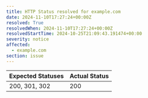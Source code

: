 ```yaml
---
title: HTTP Status resolved for example.com
date: 2024-11-10T17:27:24+00:00Z
resolved: True
resolvedWhen: 2024-11-10T17:27:24+00:00Z
resolvedStartTime: 2024-10-25T21:09:43.191474+00:00
severity: notice
affected:
  - example.com
section: issue
---
```


| Expected Statuses | Actual Status  |
|-------------------|----------------|
| 200, 301, 302 | 200 |
